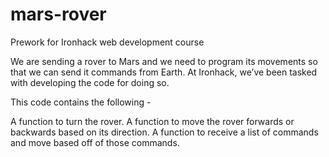 # mars-rover
Prework for Ironhack web development course

We are sending a rover to Mars and we need to program its movements so that we can send it commands from Earth. At Ironhack, we’ve been tasked with developing the code for doing so.

This code contains the following -

A function to turn the rover.
A function to move the rover forwards or backwards based on its direction.
A function to receive a list of commands and move based off of those commands.
